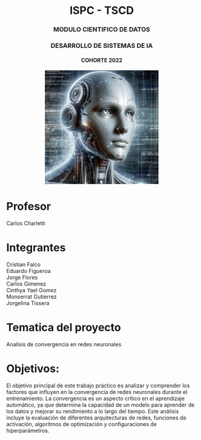 
<div align="center">
  <h1>ISPC - TSCD </h1>
 
  <h3>MODULO CIENTIFICO DE DATOS</h3>
  <h3>DESARROLLO DE SISTEMAS DE IA</h3>
  <h4>COHORTE 2022</h4>
  <img src="img/IA.png" alt="Descripción de la imagen" width="300"/>
</div>


# Profesor 

Carlos Charletti


# Integrantes


Cristian Falco  
Eduardo Figueroa  
Jorge Flores  
Carlos Gimenez  
Cinthya Yael Gomez  
Monserrat Gutierrez  
Jorgelina Tissera  


# Tematica del proyecto
Analisis de convergencia en redes neuronales

# Objetivos:

El objetivo principal de este trabajo práctico es analizar y comprender los factores que influyen en la convergencia de redes neuronales durante el entrenamiento. La convergencia es un aspecto crítico en el aprendizaje automático, ya que determina la capacidad de un modelo para aprender de los datos y mejorar su rendimiento a lo largo del tiempo. Este análisis incluye la evaluación de diferentes arquitecturas de redes, funciones de activación, algoritmos de optimización y configuraciones de hiperparámetros.
